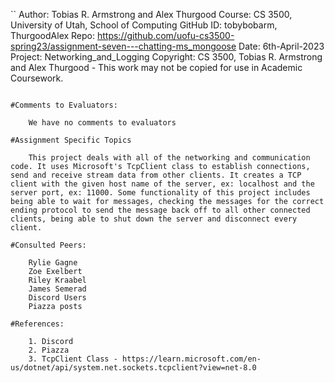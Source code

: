 ﻿``
Author:     Tobias R. Armstrong and Alex Thurgood
Course:     CS 3500, University of Utah, School of Computing
GitHub ID:  tobybobarm, ThurgoodAlex
Repo:       https://github.com/uofu-cs3500-spring23/assignment-seven---chatting-ms_mongoose
Date:       6th-April-2023
Project:    Networking_and_Logging
Copyright:  CS 3500, Tobias R. Armstrong and Alex Thurgood - This work may not be copied for use in Academic Coursework.
```

#Comments to Evaluators:

    We have no comments to evaluators

#Assignment Specific Topics

    This project deals with all of the networking and communication code. It uses Microsoft's TcpClient class to establish connections, send and receive stream data from other clients. It creates a TCP client with the given host name of the server, ex: localhost and the server port, ex: 11000. Some functionality of this project includes being able to wait for messages, checking the messages for the correct ending protocol to send the message back off to all other connected clients, being able to shut down the server and disconnect every client.

#Consulted Peers:

    Rylie Gagne
    Zoe Exelbert
    Riley Kraabel
    James Semerad
    Discord Users
    Piazza posts
  
#References:

    1. Discord
    2. Piazza
    3. TcpClient Class - https://learn.microsoft.com/en-us/dotnet/api/system.net.sockets.tcpclient?view=net-8.0